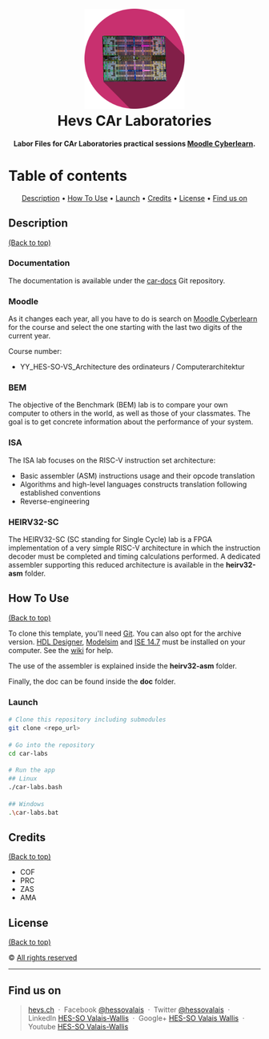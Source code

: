 <h1 align="center">
  <br>
  <img src="./img/CAr_logo.png" alt="CAr Labs Logo" width="200" height="200">
  <br>
  Hevs CAr Laboratories
  <br>
</h1>

<h4 align="center">Labor Files for CAr Laboratories practical sessions <a href="https://cyberlearn.hes-so.ch" target="_blank">Moodle Cyberlearn</a>.</h4>

# Table of contents
<p align="center">
  <a href="#description">Description</a> •
  <a href="#how-to-use">How To Use</a> •
  <a href="#launch">Launch</a> •
  <a href="#credits">Credits</a> •
  <a href="#license">License</a> •
  <a href="#find-us-on">Find us on</a>
</p>

## Description
[(Back to top)](#table-of-contents)

### Documentation
The documentation is available under the [car-docs](https://github.com/hei-isc-car/car-docs) Git repository.

### Moodle
As it changes each year, all you have to do is search on <a href="https://cyberlearn.hes-so.ch" target="_blank">Moodle Cyberlearn</a> for the course and select the one starting with the last two digits of the current year.

Course number:
* YY_HES-SO-VS_Architecture des ordinateurs / Computerarchitektur

### BEM
The objective of the Benchmark (BEM) lab is to compare your own computer to others in the world, as well as those of your classmates. The goal is to get concrete information about the performance of your system.

### ISA
The ISA lab focuses on the RISC-V instruction set architecture:
- Basic assembler (ASM) instructions usage and their opcode translation
- Algorithms and high-level languages constructs translation following established conventions
- Reverse-engineering

### HEIRV32-SC
The HEIRV32-SC (SC standing for Single Cycle) lab is a FPGA implementation of a very simple RISC-V architecture in which the instruction decoder must be completed and timing calculations performed.
A dedicated assembler supporting this reduced architecture is available in the **heirv32-asm** folder.

## How To Use
[(Back to top)](#table-of-contents)

To clone this template, you'll need [Git](https://git-scm.com). You can also opt for the archive version.
[HDL Designer](https://www.mentor.com/products/fpga/hdl_design/hdl_designer_series/), [Modelsim](https://www.mentor.com/products/fv/modelsim/) and [ISE 14.7](https://www.xilinx.com/support/download/index.html/content/xilinx/en/downloadNav/vivado-design-tools/archive-ise.html) must be installed on your computer. See the [wiki](https://wiki.hevs.ch/fsi/index.php5/Tools/EDA/Install) for help.

The use of the assembler is explained inside the **heirv32-asm** folder.

Finally, the doc can be found inside the **doc** folder.

### Launch
```bash
# Clone this repository including submodules
git clone <repo_url>

# Go into the repository
cd car-labs

# Run the app
## Linux
./car-labs.bash

## Windows
.\car-labs.bat
```

## Credits
[(Back to top)](#table-of-contents)
* COF
* PRC
* ZAS
* AMA

## License
[(Back to top)](#table-of-contents)

:copyright: [All rights reserved](LICENSE)

---

## Find us on
> [hevs.ch](https://www.hevs.ch) &nbsp;&middot;&nbsp;
> Facebook [@hessovalais](https://www.facebook.com/hessovalais) &nbsp;&middot;&nbsp;
> Twitter [@hessovalais](https://twitter.com/hessovalais) &nbsp;&middot;&nbsp;
> LinkedIn [HES-SO Valais-Wallis](https://www.linkedin.com/groups/104343/) &nbsp;&middot;&nbsp;
> Google+ [HES-SO Valais Wallis](https://plus.google.com/105282401140539059594) &nbsp;&middot;&nbsp;
> Youtube [HES-SO Valais-Wallis](https://www.youtube.com/user/HESSOVS)
